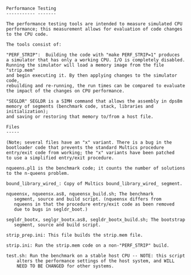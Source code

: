 <!-- SPDX-License-Identifier: FSFAP -->
<!-- scspell-id: 6a2354d8-f90e-11ec-8827-80ee73e9b8e7 -->
<!-- Copyright (c) 2021-2023 The DPS8M Development Team
     Copying and distribution of this file, with or without modification,
     are permitted in any medium without royalty provided the copyright
     notice and this notice are preserved.  This file is offered "AS-IS",
     without any warranty. -->

```text
Performance Testing
----------- -------

The performance testing tools are intended to measure simulated CPU
performance; this measurement allows for evaluation of code changes
to the CPU code.

The tools consist of:

"PERF_STRIP":  Building the code with "make PERF_STRIP=1" produces
a simulator that has only a working CPU. I/O is completely disabled.
Running the simulator will load a memory image from the file "strip.mem"
and begin executing it. By then applying changes to the simulator code,
rebuilding and re-running, the run times can be compared to evaluate
the impact of the changes on CPU performance.

"SEGLDR" SEGLDR is a SIMH command that allows the assembly in dps8m
memory of segments (benchmark code, stack, libraries and initialization);
and saving or restoring that memory to/from a host file.

Files
-----

(Note; several files have an "x" variant. There is a bug in the
bootloader code that prevents the standard Multics procedure
entry/exit code from working; the "x" variants have been patched
to use a simplified entry/exit procedure.

nqueens.pl1 is the benchmark code; it counts the number of solutions
to the n-queens problem.

bound_library_wired_: Copy of Multics bound_library_wired_ segment.

nqueensx, nqueensx.as8, nqueensx_build.sh; The benchmark
   segment, source and build script. (nqueensx differs from
   nqueens in that the procedure entry/exit code as been removed
   due to bugs in segldr_boot.)

segldr_bootx, seglgr_bootx.as8, segldr_bootx_build.sh; The bootstrap
   segment, source and build script.

strip_prep.ini: This file builds the strip.mem file.

strip.ini: Run the strip.mem code on a non-"PERF_STRIP" build.

test.sh: Run the benchmark on a stable host CPU -- NOTE: this script
    alters the performance settings of the host system, and WILL
    NEED TO BE CHANGED for other systems.
```
